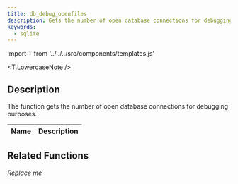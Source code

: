 ```yaml
---
title: db_debug_openfiles
description: Gets the number of open database connections for debugging purposes.
keywords:
  - sqlite
---
```


import T from '../../../src/components/templates.js'

<T.LowercaseNote />

## Description

The function gets the number of open database connections for debugging purposes.

| Name | Description |
| ---- | ----------- |


## Related Functions

_Replace me_
